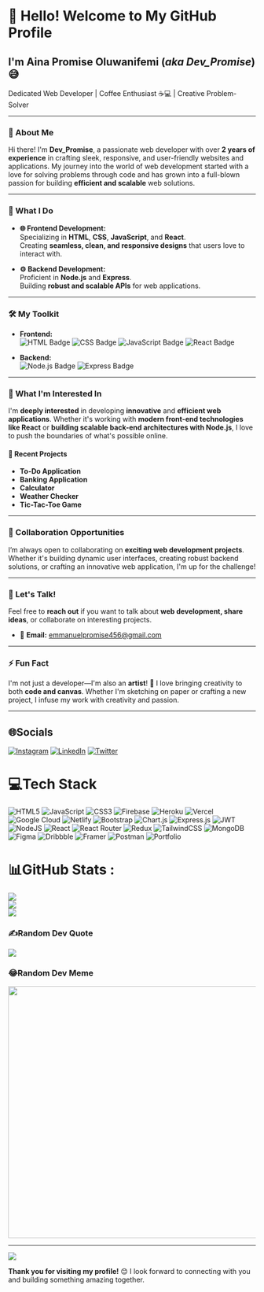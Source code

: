 # 👋 **Hello! Welcome to My GitHub Profile**

## I'm Aina Promise Oluwanifemi (_aka Dev_Promise_) 😅  
Dedicated Web Developer | Coffee Enthusiast ☕💻 | Creative Problem-Solver

---

### **🌟 About Me**

Hi there! I'm **Dev_Promise**, a passionate web developer with over **2 years of experience** in crafting sleek, responsive, and user-friendly websites and applications. My journey into the world of web development started with a love for solving problems through code and has grown into a full-blown passion for building **efficient and scalable** web solutions.

---

### **💼 What I Do**
- **🌐 Frontend Development:**  
  Specializing in **HTML**, **CSS**, **JavaScript**, and **React**.  
  Creating **seamless, clean, and responsive designs** that users love to interact with.
  
- **⚙️ Backend Development:**  
  Proficient in **Node.js** and **Express**.  
  Building **robust and scalable APIs** for web applications.

---

### **🛠 My Toolkit**

- **Frontend:**  
  ![HTML Badge](https://img.shields.io/badge/-HTML-E34F26?style=flat&logo=HTML5&logoColor=white)
  ![CSS Badge](https://img.shields.io/badge/-CSS-1572B6?style=flat&logo=CSS3&logoColor=white)
  ![JavaScript Badge](https://img.shields.io/badge/-JavaScript-F7DF1E?style=flat&logo=JavaScript&logoColor=white)
  ![React Badge](https://img.shields.io/badge/-React-61DAFB?style=flat&logo=React&logoColor=white)
  
- **Backend:**  
  ![Node.js Badge](https://img.shields.io/badge/-Node.js-339933?style=flat&logo=Node.js&logoColor=white)
  ![Express Badge](https://img.shields.io/badge/-Express-000000?style=flat&logo=Express&logoColor=white)

---

### **🚀 What I'm Interested In**

I'm **deeply interested** in developing **innovative** and **efficient web applications**. Whether it's working with **modern front-end technologies like React** or **building scalable back-end architectures with Node.js**, I love to push the boundaries of what's possible online.

#### 🔧 **Recent Projects**
- **To-Do Application**
- **Banking Application**
- **Calculator**
- **Weather Checker**
- **Tic-Tac-Toe Game**

---

### **🤝 Collaboration Opportunities**

I’m always open to collaborating on **exciting web development projects**. Whether it's building dynamic user interfaces, creating robust backend solutions, or crafting an innovative web application, I'm up for the challenge!

---

### **💬 Let's Talk!**

Feel free to **reach out** if you want to talk about **web development, share ideas**, or collaborate on interesting projects.

- 📧 **Email:** [emmanuelpromise456@gmail.com](mailto:emmanuelpromise456@gmail.com)

---

### **⚡ Fun Fact**

I'm not just a developer—I'm also an **artist**! 🎨 I love bringing creativity to both **code and canvas**. Whether I'm sketching on paper or crafting a new project, I infuse my work with creativity and passion.

---

## 🌐Socials
[![Instagram](https://img.shields.io/badge/Instagram-%23E4405F.svg?logo=Instagram&logoColor=white)](https://instagram.com/www.instagram.com/promise.emmanuel.35110418?igsh=dXo4bWFjaHpvbjh5) [![LinkedIn](https://img.shields.io/badge/LinkedIn-%230077B5.svg?logo=linkedin&logoColor=white)](https://linkedin.com/in/https://www.linkedin.com/in/devpromise) [![Twitter](https://img.shields.io/badge/Twitter-%231DA1F2.svg?logo=Twitter&logoColor=white)](https://twitter.com/https://www.x.com/Dev_Pr0mise) 

# 💻Tech Stack
![HTML5](https://img.shields.io/badge/html5-%23E34F26.svg?style=for-the-badge&logo=html5&logoColor=white) ![JavaScript](https://img.shields.io/badge/javascript-%23323330.svg?style=for-the-badge&logo=javascript&logoColor=%23F7DF1E) ![CSS3](https://img.shields.io/badge/css3-%231572B6.svg?style=for-the-badge&logo=css3&logoColor=white) ![Firebase](https://img.shields.io/badge/firebase-%23039BE5.svg?style=for-the-badge&logo=firebase) ![Heroku](https://img.shields.io/badge/heroku-%23430098.svg?style=for-the-badge&logo=heroku&logoColor=white) ![Vercel](https://img.shields.io/badge/vercel-%23000000.svg?style=for-the-badge&logo=vercel&logoColor=white) ![Google Cloud](https://img.shields.io/badge/Google%20Cloud-%234285F4.svg?style=for-the-badge&logo=google-cloud&logoColor=white) ![Netlify](https://img.shields.io/badge/netlify-%23000000.svg?style=for-the-badge&logo=netlify&logoColor=#00C7B7) ![Bootstrap](https://img.shields.io/badge/bootstrap-%23563D7C.svg?style=for-the-badge&logo=bootstrap&logoColor=white) ![Chart.js](https://img.shields.io/badge/chart.js-F5788D.svg?style=for-the-badge&logo=chart.js&logoColor=white) ![Express.js](https://img.shields.io/badge/express.js-%23404d59.svg?style=for-the-badge&logo=express&logoColor=%2361DAFB) ![JWT](https://img.shields.io/badge/JWT-black?style=for-the-badge&logo=JSON%20web%20tokens) ![NodeJS](https://img.shields.io/badge/node.js-6DA55F?style=for-the-badge&logo=node.js&logoColor=white) ![React](https://img.shields.io/badge/react-%2320232a.svg?style=for-the-badge&logo=react&logoColor=%2361DAFB) ![React Router](https://img.shields.io/badge/React_Router-CA4245?style=for-the-badge&logo=react-router&logoColor=white) ![Redux](https://img.shields.io/badge/redux-%23593d88.svg?style=for-the-badge&logo=redux&logoColor=white) ![TailwindCSS](https://img.shields.io/badge/tailwindcss-%2338B2AC.svg?style=for-the-badge&logo=tailwind-css&logoColor=white) ![MongoDB](https://img.shields.io/badge/MongoDB-%234ea94b.svg?style=for-the-badge&logo=mongodb&logoColor=white) 	![Figma](https://img.shields.io/badge/figma-%23F24E1E.svg?style=for-the-badge&logo=figma&logoColor=white) ![Dribbble](https://img.shields.io/badge/Dribbble-EA4C89?style=for-the-badge&logo=dribbble&logoColor=white) ![Framer](https://img.shields.io/badge/Framer-black?style=for-the-badge&logo=framer&logoColor=blue) ![Postman](https://img.shields.io/badge/Postman-FF6C37?style=for-the-badge&logo=postman&logoColor=white) ![Portfolio](https://img.shields.io/badge/Portfolio-%23000000.svg?style=for-the-badge&logo=firefox&logoColor=#FF7139)
# 📊GitHub Stats :
![](https://github-readme-stats.vercel.app/api?username=Prom-ise&theme=radical&hide_border=false&include_all_commits=false&count_private=false)<br/>
![](https://github-readme-streak-stats.herokuapp.com/?user=Prom-ise&theme=radical&hide_border=false)<br/>
![](https://github-readme-stats.vercel.app/api/top-langs/?username=Prom-ise&theme=radical&hide_border=false&include_all_commits=false&count_private=false&layout=compact)

### ✍️Random Dev Quote
![](https://quotes-github-readme.vercel.app/api?type=horizontal&theme=dark)

### 😂Random Dev Meme
<img src="https://random-memer.herokuapp.com/" width="512px"/>

---
[![](https://visitcount.itsvg.in/api?id=Prom-ise&icon=2&color=4)](https://visitcount.itsvg.in)

**Thank you for visiting my profile!** 😊 I look forward to connecting with you and building something amazing together.
<!---
Prom-ise/Prom-ise is a ✨ special ✨ repository because its `README.md` (this file) appears on your GitHub profile.
You can click the Preview link to take a look at your changes.
--->
